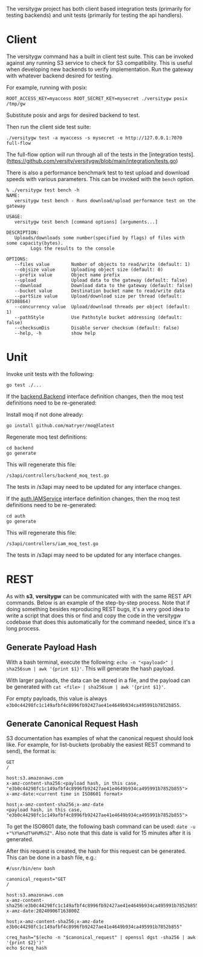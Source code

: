 The versitygw project has both client based integration tests (primarily for testing backends) and unit tests (primarily for testing the api handlers).

# Client
The versitygw command has a built in client test suite. This can be invoked against any running S3 service to check for S3 compatibility. This is useful when developing new backends to verify implementation. Run the gateway with whatever backend desired for testing.

For example, running with posix:
```
ROOT_ACCESS_KEY=myaccess ROOT_SECRET_KEY=mysecret ./versitygw posix /tmp/gw
```
Substitute posix and args for desired backend to test.

Then run the client side test suite:
```
./versitygw test -a myaccess -s mysecret -e http://127.0.0.1:7070 full-flow
```
The full-flow option will run through all of the tests in the [integration tests].(https://github.com/versity/versitygw/blob/main/integration/tests.go)

There is also a performance benchmark test to test upload and download speeds with various parameters. This can be invoked with the `bench` option.
```
% ./versitygw test bench -h       
NAME:
   versitygw test bench - Runs download/upload performance test on the gateway

USAGE:
   versitygw test bench [command options] [arguments...]

DESCRIPTION:
   Uploads/downloads some number(specified by flags) of files with some capacity(bytes).
         Logs the results to the console

OPTIONS:
   --files value        Number of objects to read/write (default: 1)
   --objsize value      Uploading object size (default: 0)
   --prefix value       Object name prefix
   --upload             Upload data to the gateway (default: false)
   --download           Download data to the gateway (default: false)
   --bucket value       Destination bucket name to read/write data
   --partSize value     Upload/download size per thread (default: 67108864)
   --concurrency value  Upload/download threads per object (default: 1)
   --pathStyle          Use Pathstyle bucket addressing (default: false)
   --checksumDis        Disable server checksum (default: false)
   --help, -h           show help
```

# Unit
Invoke unit tests with the following:
```
go test ./...
```

If the [backend.Backend](https://github.com/versity/versitygw/blob/main/backend/backend.go#L28) interface definition changes, then the moq test definitions need to be re-generated:

Install moq if not done already:
```
go install github.com/matryer/moq@latest
```
Regenerate moq test definitions:
```
cd backend
go generate
```
This will regenerate this file:
```
/s3api/controllers/backend_moq_test.go
```
The tests in /s3api may need to be updated for any interface changes.

If the [auth.IAMService](https://github.com/versity/versitygw/blob/main/auth/iam.go#L31) interface definition changes, then the moq test definitions need to be re-generated:
```
cd auth
go generate
```
This will regenerate this file:
```
/s3api/controllers/iam_moq_test.go
```
The tests in /s3api may need to be updated for any interface changes.

# REST

As with **s3**, **versitygw** can be communicated with with the same REST API commands.  Below is an example of the step-by-step process.  Note that if doing something besides reproducing REST bugs, it's a very good idea to write a script that does this or find and copy the code in the versitygw codebase that does this automatically for the command needed, since it's a long process.

## Generate Payload Hash

With a bash terminal, execute the following:  `echo -n "<payload>" | sha256sum | awk '{print $1}'`.  This will generate the hash payload.

With larger payloads, the data can be stored in a file, and the payload can be generated with `cat <file> | sha256sum | awk '{print $1}'`.

For empty payloads, this value is always `e3b0c44298fc1c149afbf4c8996fb92427ae41e4649b934ca495991b7852b855`.

## Generate Canonical Request Hash

S3 documentation has examples of what the canonical request should look like.  For example, for list-buckets (probably the easiest REST command to send), the format is:

```
GET
/

host:s3.amazonaws.com
x-amz-content-sha256:<payload hash, in this case, "e3b0c44298fc1c149afbf4c8996fb92427ae41e4649b934ca495991b7852b855">
x-amz-date:<current time in ISO8601 format>

host;x-amz-content-sha256;x-amz-date
<payload hash, in this case, "e3b0c44298fc1c149afbf4c8996fb92427ae41e4649b934ca495991b7852b855">
```

To get the ISO8601 date, the following bash command can be used: `date -u +"%Y%m%dT%H%M%SZ"`.  Also note that this date is valid for 15 minutes after it is generated.

After this request is created, the hash for this request can be generated.  This can be done in a bash file, e.g.:

```
#/usr/bin/env bash

canonical_request="GET
/

host:s3.amazonaws.com
x-amz-content-sha256:e3b0c44298fc1c149afbf4c8996fb92427ae41e4649b934ca495991b7852b855
x-amz-date:20240906T163800Z

host;x-amz-content-sha256;x-amz-date
e3b0c44298fc1c149afbf4c8996fb92427ae41e4649b934ca495991b7852b855"

creq_hash="$(echo -n "$canonical_request" | openssl dgst -sha256 | awk '{print $2}')"
echo $creq_hash
```



